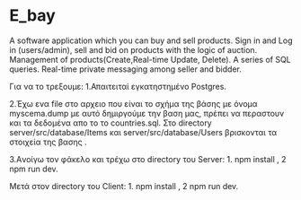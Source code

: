 # E_bay
A software application which you can buy and sell products. Sign in and Log in (users/admin), sell and bid on products with the logic of auction. Management of products(Create,Real-time Update, Delete). A series of SQL queries. Real-time private messaging among seller and bidder.



Για να το τρεξουμε:
1.Απαιτειταί εγκατηστημένο Postgres.

2.Έχω ενα file στο αρχειο που είναι το σχήμα της βάσης με όνομα myscema.dump με αυτό δημιργούμε την βαση μας,
πρέπει να περαστουν και τα δεδομένα απο το το countries.sql. Στο directory server/src/database/Items και  server/src/database/Users βρισκονται
τα στοιχεία της βασης .

3.Aνοίγω τον φάκελο και τρέχω στο directory του Server:
		  1. npm install , 2 npm run dev. 
      
Mετά στον directory του Client:
		 1. npm install , 2 npm run dev.

